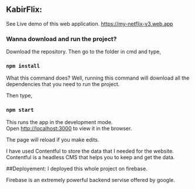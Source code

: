 ## KabirFlix: 
See Live demo of this web application. https://my-netflix-v3.web.app

### Wanna download and run the project?

Download the repository. Then go to the folder in cmd and type,

### `npm install`

What this command does?
Well, running this command will download all the dependencies that you need to run the project. 

Then type,
### `npm start`

This runs the app in the development mode.<br />
Open [http://localhost:3000](http://localhost:3000) to view it in the browser.

The page will reload if you make edits.<br />

I have used Contentful to store the data that I needed for the website.
Contentful is a headless CMS that helps you to keep and get the data.

##Deployement:
I deployed this whole project on firebase.

Firebase is an extremely powerful backend servise offered by google.

